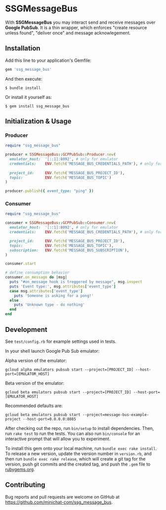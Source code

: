 # SSGMessageBus

With **SSGMessageBus** you may interact send and receive messages over **Google PubSub**.
It is a thin wrapper, which enforces "create resource unless found", "deliver once"  and message acknowlegement.


## Installation

Add this line to your application's Gemfile:

```ruby
gem 'ssg_message_bus'
```

And then execute:

    $ bundle install

Or install it yourself as:

    $ gem install ssg_message_bus

## Initialization & Usage

### Producer
```ruby
require "ssg_message_bus"

producer = SSGMessageBus::GCPPubSub::Producer.new(
  emulator_host:  '[::1]:8092', # only for emulator
  credentials:    ENV.fetch('MESSAGE_BUS_CREDENTIALS_PATH'), # only for non-emulator
  
  project_id:     ENV.fetch('MESSAGE_BUS_PROJECT_ID'),
  topic:          ENV.fetch('MESSAGE_BUS_TOPIC')
)

producer.publish({ event_type: "ping" })
```

### Consumer
```ruby
require "ssg_message_bus"

consumer = SSGMessageBus::GCPPubSub::Consumer.new(
  emulator_host:  '[::1]:8092', # only for emulator
  credentials:    ENV.fetch('MESSAGE_BUS_CREDENTIALS_PATH'), # only for non-emulator

  project_id:     ENV.fetch('MESSAGE_BUS_PROJECT_ID'),
  topic:          ENV.fetch('MESSAGE_BUS_TOPIC'),
  subscription:   ENV.fetch('MESSAGE_BUS_SUBSCRIPTION'),
)

consumer.start

# define consumption behavior
consumer.on_message do |msg|
  puts "#on_message hook is treggered by message", msg.inspect
  puts 'Event type:', msg.attributes['event_type']
  case msg.attributes['event_type']
    puts 'Someone is asking for a pong!'
  else
    puts 'Unknown type - do nothing'
  end
end
```

## Development
See `test/config.rb` for example settings used in tests.

In your shell launch Google Pub Sub emulator:

Alpha version of the emulator:
```
gcloud alpha emulators pubsub start --project=[PROJECT_ID] --host-port=[EMULATOR_HOST]
```

Beta version of the emulator:
```
gcloud beta emulators pubsub start --project=[PROJECT_ID] --host-port=[EMULATOR_HOST]
```

Recommended defaults are:
```
gcloud beta emulators pubsub start --project=message-bus-example-project --host-port=0.0.0.0:8085
```

After checking out the repo, run `bin/setup` to install dependencies. Then, run `rake test` to run the tests. You can also run `bin/console` for an interactive prompt that will allow you to experiment.

To install this gem onto your local machine, run `bundle exec rake install`. To release a new version, update the version number in `version.rb`, and then run `bundle exec rake release`, which will create a git tag for the version, push git commits and the created tag, and push the `.gem` file to [rubygems.org](https://rubygems.org).

## Contributing

Bug reports and pull requests are welcome on GitHub at https://github.com/minichat-com/ssg_message_bus.
